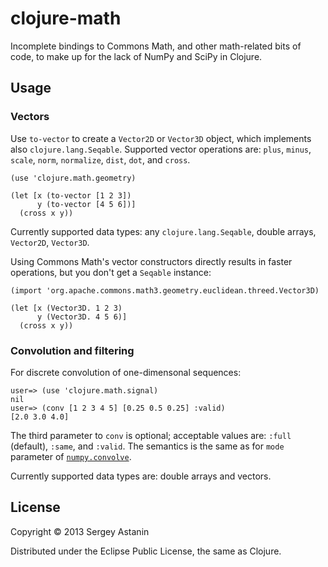 # clojure-math

Incomplete bindings to Commons Math, and other math-related bits of
code, to make up for the lack of NumPy and SciPy in Clojure.


## Usage

### Vectors

Use `to-vector` to create a `Vector2D` or `Vector3D` object, which
implements also `clojure.lang.Seqable`. Supported vector operations
are: `plus`, `minus`, `scale`, `norm`, `normalize`, `dist`, `dot`, and
`cross`.

    (use 'clojure.math.geometry)

    (let [x (to-vector [1 2 3])
          y (to-vector [4 5 6])]
      (cross x y))

Currently supported data types: any `clojure.lang.Seqable`, double
arrays, `Vector2D`, `Vector3D`.

Using Commons Math's vector constructors directly results in faster
operations, but you don't get a `Seqable` instance:

    (import 'org.apache.commons.math3.geometry.euclidean.threed.Vector3D)

    (let [x (Vector3D. 1 2 3)
          y (Vector3D. 4 5 6)]
      (cross x y))


### Convolution and filtering

For discrete convolution of one-dimensonal sequences:

    user=> (use 'clojure.math.signal)
    nil
    user=> (conv [1 2 3 4 5] [0.25 0.5 0.25] :valid)
    [2.0 3.0 4.0]

The third parameter to `conv` is optional; acceptable values are:
`:full` (default), `:same`, and `:valid`. The semantics is the same as
for `mode` parameter of [`numpy.convolve`][numpy-convolve].

Currently supported data types are: double arrays and vectors.

[numpy-convolve]: http://docs.scipy.org/doc/numpy/reference/generated/numpy.convolve.html


## License

Copyright © 2013 Sergey Astanin

Distributed under the Eclipse Public License, the same as Clojure.
